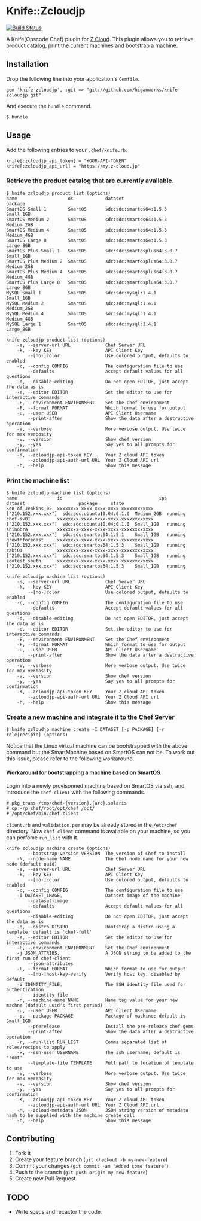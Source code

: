 # Knife::Zcloudjp

[![Build Status](https://secure.travis-ci.org/higanworks/knife-zcloudjp.png)](http://travis-ci.org/higanworks/knife-zcloudjp)

A Knife(Opscode Chef) plugin for [Z Cloud](http://z-cloud.jp). This plugin allows you to retrieve product catalog, print the current machines and bootstrap a machine.

## Installation

Drop the following line into your application's `Gemfile`.

    gem 'knife-zcloudjp', :git => "git://github.com/higanworks/knife-zcloudjp.git"

And execute the `bundle` command.

    $ bundle

## Usage

Add the following entries to your `.chef/knife.rb`.

    knife[:zcloudjp_api_token] = "YOUR-API-TOKEN"
    knife[:zcloudjp_api_url] = "https://my.z-cloud.jp"

### Retrieve the product catalog that are currently available.

    $ knife zcloudjp product list (options)
    name                   os            dataset                      package
    SmartOS Small 1        SmartOS       sdc:sdc:smartos64:1.5.3      Small_1GB
    SmartOS Medium 2       SmartOS       sdc:sdc:smartos64:1.5.3      Medium_2GB
    SmartOS Medium 4       SmartOS       sdc:sdc:smartos64:1.5.3      Medium_4GB
    SmartOS Large 8        SmartOS       sdc:sdc:smartos64:1.5.3      Large_8GB
    SmartOS Plus Small 1   SmartOS       sdc:sdc:smartosplus64:3.0.7  Small_1GB
    SmartOS Plus Medium 2  SmartOS       sdc:sdc:smartosplus64:3.0.7  Medium_2GB
    SmartOS Plus Medium 4  SmartOS       sdc:sdc:smartosplus64:3.0.7  Medium_4GB
    SmartOS Plus Large 8   SmartOS       sdc:sdc:smartosplus64:3.0.7  Large_8GB
    MySQL Small 1          SmartOS       sdc:sdc:mysql:1.4.1          Small_1GB
    MySQL Medium 2         SmartOS       sdc:sdc:mysql:1.4.1          Medium_2GB
    MySQL Medium 4         SmartOS       sdc:sdc:mysql:1.4.1          Medium_4GB
    MySQL Large 1          SmartOS       sdc:sdc:mysql:1.4.1          Large_8GB


<pre><code>knife zcloudjp product list (options)
    -s, --server-url URL             Chef Server URL
    -k, --key KEY                    API Client Key
        --[no-]color                 Use colored output, defaults to enabled
    -c, --config CONFIG              The configuration file to use
        --defaults                   Accept default values for all questions
    -d, --disable-editing            Do not open EDITOR, just accept the data as is
    -e, --editor EDITOR              Set the editor to use for interactive commands
    -E, --environment ENVIRONMENT    Set the Chef environment
    -F, --format FORMAT              Which format to use for output
    -u, --user USER                  API Client Username
        --print-after                Show the data after a destructive operation
    -V, --verbose                    More verbose output. Use twice for max verbosity
    -v, --version                    Show chef version
    -y, --yes                        Say yes to all prompts for confirmation
    -K, --zcloudjp-api-token KEY     Your Z cloud API token
        --zcloudjp-api-auth-url URL  Your Z Cloud API url
    -h, --help                       Show this message
</code></pre>


### Print the machine list

    $ knife zcloudjp machine list (options)
    name               id                                    ips                  dataset                    package     state
    Son_of_Jenkins_02  xxxxxxxx-xxxx-xxxx-xxxx-xxxxxxxxxxxx  ["210.152.xxx.xxx"]  sdc:sdc:ubuntu10.04:0.1.0  Medium_2GB  running
    chef-sv01          xxxxxxxx-xxxx-xxxx-xxxx-xxxxxxxxxxxx  ["210.152.xxx.xxx"]  sdc:sdc:ubuntu10.04:0.1.0  Small_1GB   running
    shinobra           xxxxxxxx-xxxx-xxxx-xxxx-xxxxxxxxxxxx  ["210.152.xxx.xxx"]  sdc:sdc:smartos64:1.5.1    Small_1GB   running
    growthforecast     xxxxxxxx-xxxx-xxxx-xxxx-xxxxxxxxxxxx  ["210.152.xxx.xxx"]  sdc:sdc:smartos64:1.5.3    Small_1GB   running
    rabi01             xxxxxxxx-xxxx-xxxx-xxxx-xxxxxxxxxxxx  ["210.152.xxx.xxx"]  sdc:sdc:smartos64:1.5.3    Small_1GB   running
    zootest_south      xxxxxxxx-xxxx-xxxx-xxxx-xxxxxxxxxxxx  ["210.152.xxx.xxx"]  sdc:sdc:smartos64:1.5.3    Small_1GB   running

<pre><code>knife zcloudjp machine list (options)
    -s, --server-url URL             Chef Server URL
    -k, --key KEY                    API Client Key
        --[no-]color                 Use colored output, defaults to enabled
    -c, --config CONFIG              The configuration file to use
        --defaults                   Accept default values for all questions
    -d, --disable-editing            Do not open EDITOR, just accept the data as is
    -e, --editor EDITOR              Set the editor to use for interactive commands
    -E, --environment ENVIRONMENT    Set the Chef environment
    -F, --format FORMAT              Which format to use for output
    -u, --user USER                  API Client Username
        --print-after                Show the data after a destructive operation
    -V, --verbose                    More verbose output. Use twice for max verbosity
    -v, --version                    Show chef version
    -y, --yes                        Say yes to all prompts for confirmation
    -K, --zcloudjp-api-token KEY     Your Z cloud API token
        --zcloudjp-api-auth-url URL  Your Z Cloud API url
    -h, --help                       Show this message
</code></pre>

### Create a new machine and integrate it to the Chef Server

    $ knife zcloudjp machine create -I DATASET [-p PACKAGE] [-r role|recipie] (options)

Notice that the Linux virtual machine can be bootstrapped with the above command but the SmartMachine based on SmartOS can not be. To work out this issue, please refer to the following workaround.

#### Workaround for bootstrapping a machine based on SmartOS

Login into a newly provisonned machine based on SmartOS via ssh, and introduce the `chef-client` with the following commands.

    # pkg_trans /tmp/chef-{version}.{arc}.solaris
    # cp -rp chef/root/opt/chef /opt/
    # /opt/chef/bin/chef-client

`client.rb` and `validation.pem` may be already stored in the `/etc/chef` directory. Now `chef-client` command is available on your machine, so you can perfome `run_list` with it.

<pre><code>knife zcloudjp machine create (options)
        --bootstrap-version VERSION  The version of Chef to install
    -N, --node-name NAME             The Chef node name for your new node (default uuid)
    -s, --server-url URL             Chef Server URL
    -k, --key KEY                    API Client Key
        --[no-]color                 Use colored output, defaults to enabled
    -c, --config CONFIG              The configuration file to use
    -I DATASET_IMAGE,                Dataset image of the machine
        --dataset-image
        --defaults                   Accept default values for all questions
        --disable-editing            Do not open EDITOR, just accept the data as is
    -d, --distro DISTRO              Bootstrap a distro using a template; default is 'chef-full'
    -e, --editor EDITOR              Set the editor to use for interactive commands
    -E, --environment ENVIRONMENT    Set the Chef environment
    -j JSON_ATTRIBS,                 A JSON string to be added to the first run of chef-client
        --json-attributes
    -F, --format FORMAT              Which format to use for output
        --[no-]host-key-verify       Verify host key, disabled by default
    -i IDENTITY_FILE,                The SSH identity file used for authentication
        --identity-file
    -n, --machine-name NAME          Name tag value for your new machne (dafault uuid's first period)
    -u, --user USER                  API Client Username
    -p, --package PACKAGE            Package of machine; default is Small_1GB
        --prerelease                 Install the pre-release chef gems
        --print-after                Show the data after a destructive operation
    -r, --run-list RUN_LIST          Comma separated list of roles/recipes to apply
    -x, --ssh-user USERNAME          The ssh username; default is 'root'
        --template-file TEMPLATE     Full path to location of template to use
    -V, --verbose                    More verbose output. Use twice for max verbosity
    -v, --version                    Show chef version
    -y, --yes                        Say yes to all prompts for confirmation
    -K, --zcloudjp-api-token KEY     Your Z cloud API token
        --zcloudjp-api-auth-url URL  Your Z Cloud API url
    -M, --zcloud-metadata JSON       JSON string version of metadata hash to be supplied with the machine create call
    -h, --help                       Show this message
</code></pre>


## Contributing

1. Fork it
2. Create your feature branch (`git checkout -b my-new-feature`)
3. Commit your changes (`git commit -am 'Added some feature'`)
4. Push to the branch (`git push origin my-new-feature`)
5. Create new Pull Request

## TODO

- Write specs and recactor the code.
